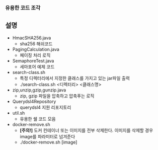 ### 유용한 코드 조각

## 설명
 - HmacSHA256.java
     - sha256 해쉬코드
 - PagingCalculation.java 
     - 페이징 처리 로직
 - SemaphoreTest.java 
     - 세마포어 예제 코드
 - search-class.sh 
     - 특정 디렉터리에서 지정한 클래스를 가지고 있는 jar파일 출력 
     - ./search-class.sh <디렉터리> <클래스명>
 - zip,unzip,gzip,gunzip.java
     - zip, gzip 파일을 압축하고 압축푸는 로직
 - Querydsl4Repository
     - querydsl4 지원 리포지토리
 - util.sh
     - 유용한 쉘 코드 모음
 - docker-remove.sh
     - **[주의!]** 도커 컨테이너 또는 이미지를 전부 삭제한다. 이미지를 삭제할 경우 image를 파라미터로 넘겨준다
     - ./docker-remove.sh [image]
